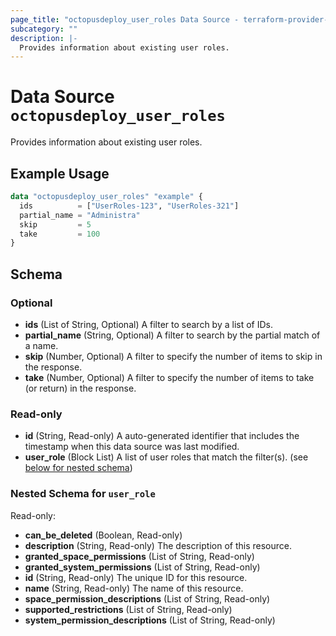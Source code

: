 ```yaml
---
page_title: "octopusdeploy_user_roles Data Source - terraform-provider-octopusdeploy"
subcategory: ""
description: |-
  Provides information about existing user roles.
---
```


# Data Source `octopusdeploy_user_roles`

Provides information about existing user roles.

## Example Usage

```terraform
data "octopusdeploy_user_roles" "example" {
  ids          = ["UserRoles-123", "UserRoles-321"]
  partial_name = "Administra"
  skip         = 5
  take         = 100
}
```

## Schema

### Optional

- **ids** (List of String, Optional) A filter to search by a list of IDs.
- **partial_name** (String, Optional) A filter to search by the partial match of a name.
- **skip** (Number, Optional) A filter to specify the number of items to skip in the response.
- **take** (Number, Optional) A filter to specify the number of items to take (or return) in the response.

### Read-only

- **id** (String, Read-only) A auto-generated identifier that includes the timestamp when this data source was last modified.
- **user_role** (Block List) A list of user roles that match the filter(s). (see [below for nested schema](#nestedblock--user_role))

<a id="nestedblock--user_role"></a>
### Nested Schema for `user_role`

Read-only:

- **can_be_deleted** (Boolean, Read-only)
- **description** (String, Read-only) The description of this resource.
- **granted_space_permissions** (List of String, Read-only)
- **granted_system_permissions** (List of String, Read-only)
- **id** (String, Read-only) The unique ID for this resource.
- **name** (String, Read-only) The name of this resource.
- **space_permission_descriptions** (List of String, Read-only)
- **supported_restrictions** (List of String, Read-only)
- **system_permission_descriptions** (List of String, Read-only)


